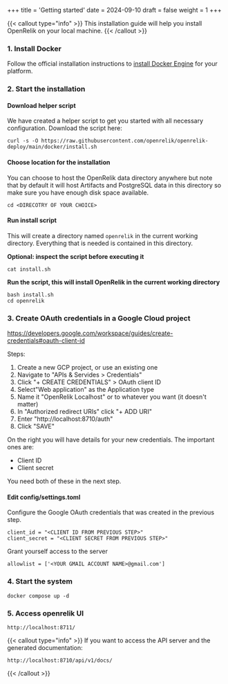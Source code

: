 +++
title = 'Getting started'
date = 2024-09-10
draft = false
weight = 1
+++

{{< callout type="info" >}}
This installation guide will help you install OpenRelik on your local machine.
{{< /callout >}}

### 1. Install Docker

Follow the official installation instructions to [install Docker Engine](https://docs.docker.com/engine/install/) for your platform.

### 2. Start the installation

#### Download helper script

We have created a helper script to get you started with all necessary configuration.
Download the script here:

```shell
curl -s -O https://raw.githubusercontent.com/openrelik/openrelik-deploy/main/docker/install.sh
```

#### Choose location for the installation
You can choose to host the OpenRelik data directory anywhere but note that by default it will host Artifacts and PostgreSQL data in this directory so make sure you have enough disk space available.

```shell
cd <DIRECOTRY OF YOUR CHOICE>
```

#### Run install script
This will create a directory named `openrelik` in the current working directory. Everything that is needed is contained in this directory.

**Optional: inspect the script before executing it**
```shell
cat install.sh
```
**Run the script, this will install OpenRelik in the current working directory**
```shell
bash install.sh
cd openrelik
```

### 3. Create OAuth credentials in a Google Cloud project
https://developers.google.com/workspace/guides/create-credentials#oauth-client-id

Steps:
1. Create a new GCP project, or use an existing one
2. Navigate to "APIs & Servides > Credentials"
3. Click "+ CREATE CREDENTIALS" > OAuth client ID
4. Select"Web application" as the Application type
5. Name it "OpenRelik Localhost" or to whatever you want (it doesn't matter)
6. In "Authorized redirect URIs" click "+ ADD URI"
7. Enter "http://localhost:8710/auth"
8. Click "SAVE"

On the right you will have details for your new credentials. The important ones are:
* Client ID
* Client secret

You need both of these in the next step.

#### Edit config/settings.toml
Configure the Google OAuth credentials that was created in the previous step.

```shell
client_id = "<CLIENT ID FROM PREVIOUS STEP>"
client_secret = "<CLIENT SECRET FROM PREVIOUS STEP>"
```

Grant yourself access to the server
```shell
allowlist = ['<YOUR GMAIL ACCOUNT NAME>@gmail.com']
```

### 4. Start the system
```shell
docker compose up -d
```

### 5. Access openrelik UI
```shell
http://localhost:8711/
```

{{< callout type="info" >}}
If you want to access the API server and the generated documentation:
```shell
http://localhost:8710/api/v1/docs/
```
{{< /callout >}}
